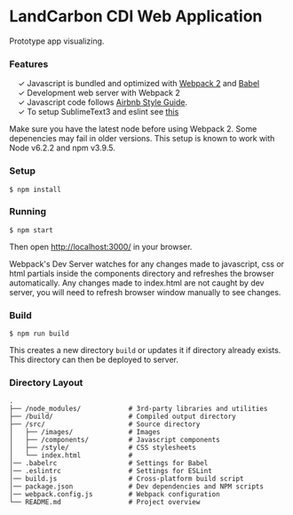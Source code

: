 # LandCarbon CDI Web Application

Prototype app visualizing. 

### Features

&nbsp; &nbsp; ✓ Javascript is bundled and optimized with [Webpack 2](http://webpack.github.io/) and [Babel](https://babeljs.io/)<br>
&nbsp; &nbsp; ✓ Development web server with Webpack 2<br>
&nbsp; &nbsp; ✓ Javascript code follows [Airbnb Style Guide](https://github.com/airbnb/javascript).<br>
&nbsp; &nbsp; ✓ To setup SublimeText3 and eslint see [this](http://sublimelinter.readthedocs.io/en/latest/)<br>

Make sure you have the latest node before using Webpack 2. Some depenencies may fail in older versions. This setup is known to work with Node v6.2.2 and npm v3.9.5.


### Setup

```
$ npm install
```


### Running

```
$ npm start
```

Then open [http://localhost:3000/](http://localhost:3000/) in your browser.

Webpack's Dev Server watches for any changes made to javascript, css or html partials inside the components directory and refreshes the browser automatically. Any changes made to index.html are not caught by dev server, you will need to refresh browser window manually to see changes.


### Build

```
$ npm run build
```

This creates a new directory `build` or updates it if directory already exists. This directory can then be deployed to server.


### Directory Layout

```
.
├── /node_modules/            # 3rd-party libraries and utilities
├── /build/                   # Compiled output directory
├── /src/                     # Source directory
│   ├── /images/              # Images
│   ├── /components/          # Javascript components
│   ├── /style/               # CSS stylesheets
│   └── index.html            # 
│── .babelrc                  # Settings for Babel
│── .eslintrc                 # Settings for ESLint
│── build.js                  # Cross-platform build script
│── package.json              # Dev dependencies and NPM scripts
│── webpack.config.js         # Webpack configuration
└── README.md                 # Project overview
```



